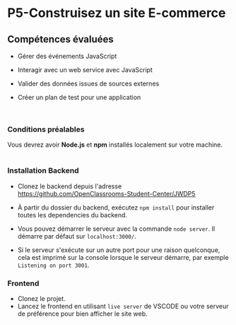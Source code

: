 # P5-Construisez un site E-commerce

## Compétences évaluées

-   Gérer des événements JavaScript

-   Interagir avec un web service avec JavaScript

-   Valider des données issues de sources externes

-   Créer un plan de test pour une application

</br>

### Conditions préalables

Vous devrez avoir **Node.js** et **npm** installés localement sur votre machine.  
</br>

### Installation Backend

-   Clonez le backend depuis l'adresse https://github.com/OpenClassrooms-Student-Center/JWDP5

-   À partir du dossier du backend, exécutez `npm install` pour installer toutes les dependencies du backend.

-   Vous pouvez démarrer le serveur avec la commande `node server`. Il démarre par défaut sur `localhost:3000/`.

-   Si le serveur s'exécute sur un autre port pour une raison quelconque, cela est imprimé sur la console lorsque le serveur démarre, par exemple `Listening on port 3001`.

### Frontend

-   Clonez le projet.
-   Lancez le frontend en utilisant `live server` de VSCODE ou votre serveur de préférence pour bien afficher le site web.
